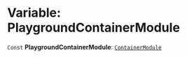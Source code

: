 # Variable: PlaygroundContainerModule

`Const` **PlaygroundContainerModule**: [`ContainerModule`](/auto-docs/editor/classes/ContainerModule.md)
